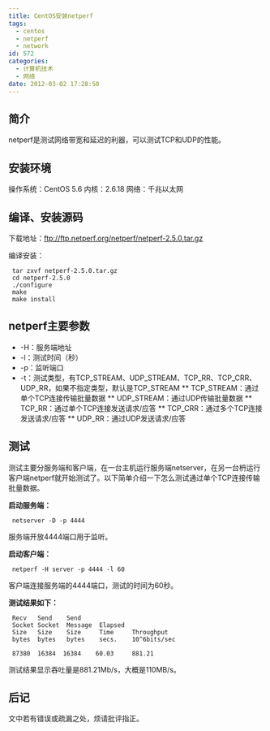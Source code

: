 ```yaml
---
title: CentOS安装netperf
tags:
  - centos
  - netperf
  - network
id: 572
categories:
  - 计算机技术
  - 网络
date: 2012-03-02 17:28:50
---
```


## 简介 ##

netperf是测试网络带宽和延迟的利器，可以测试TCP和UDP的性能。

## 安装环境 ##

操作系统：CentOS 5.6
内核：2.6.18
网络：千兆以太网

## 编译、安装源码 ##

下载地址：ftp://ftp.netperf.org/netperf/netperf-2.5.0.tar.gz

编译安装：

```
 tar zxvf netperf-2.5.0.tar.gz
 cd netperf-2.5.0
 ./configure
 make
 make install
```

<!--more-->

## netperf主要参数 ##

* -H：服务端地址
* -l：测试时间（秒）
* -p：监听端口
* -t：测试类型，有TCP_STREAM、UDP_STREAM、TCP_RR、TCP_CRR、UDP_RR，如果不指定类型，默认是TCP_STREAM
** TCP_STREAM：通过单个TCP连接传输批量数据
** UDP_STREAM：通过UDP传输批量数据
** TCP_RR：通过单个TCP连接发送请求/应答
** TCP_CRR：通过多个TCP连接发送请求/应答
** UDP_RR：通过UDP发送请求/应答

## 测试 ##

测试主要分服务端和客户端，在一台主机运行服务端netserver，在另一台枬运行客户端netperf就开始测试了。以下简单介绍一下怎么测试通过单个TCP连接传输批量数据。

**启动服务端：**

```
 netserver -D -p 4444
```

服务端开放4444端口用于监听。

**启动客户端：**

```
 netperf -H server -p 4444 -l 60
```

客户端连接服务端的4444端口，测试的时间为60秒。

**测试结果如下：**

```
 Recv   Send    Send                          
 Socket Socket  Message  Elapsed              
 Size   Size    Size     Time     Throughput  
 bytes  bytes   bytes    secs.    10^6bits/sec  

 87380  16384  16384    60.03     881.21
```

测试结果显示吞吐量是881.21Mb/s，大概是110MB/s。

## 后记 ##

文中若有错误或疏漏之处，烦请批评指正。